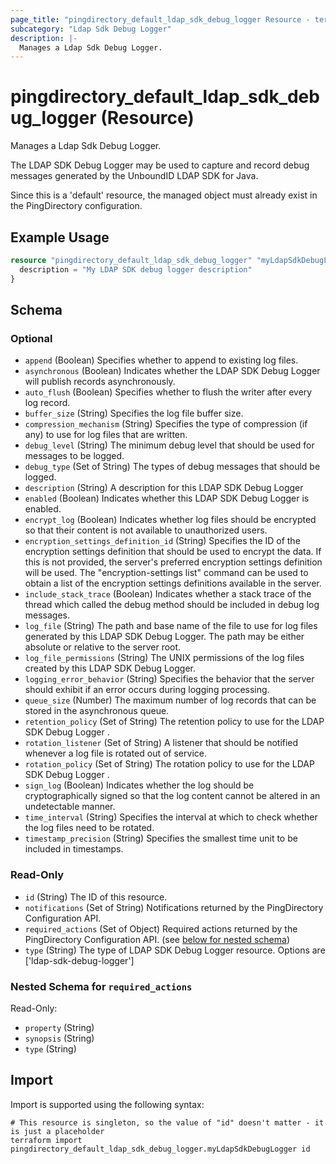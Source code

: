 ```yaml
---
page_title: "pingdirectory_default_ldap_sdk_debug_logger Resource - terraform-provider-pingdirectory"
subcategory: "Ldap Sdk Debug Logger"
description: |-
  Manages a Ldap Sdk Debug Logger.
---
```


# pingdirectory_default_ldap_sdk_debug_logger (Resource)

Manages a Ldap Sdk Debug Logger.

The LDAP SDK Debug Logger may be used to capture and record debug messages generated by the UnboundID LDAP SDK for Java.

Since this is a 'default' resource, the managed object must already exist in the PingDirectory configuration.

## Example Usage

```terraform
resource "pingdirectory_default_ldap_sdk_debug_logger" "myLdapSdkDebugLogger" {
  description = "My LDAP SDK debug logger description"
}
```

<!-- schema generated by tfplugindocs -->
## Schema

### Optional

- `append` (Boolean) Specifies whether to append to existing log files.
- `asynchronous` (Boolean) Indicates whether the LDAP SDK Debug Logger will publish records asynchronously.
- `auto_flush` (Boolean) Specifies whether to flush the writer after every log record.
- `buffer_size` (String) Specifies the log file buffer size.
- `compression_mechanism` (String) Specifies the type of compression (if any) to use for log files that are written.
- `debug_level` (String) The minimum debug level that should be used for messages to be logged.
- `debug_type` (Set of String) The types of debug messages that should be logged.
- `description` (String) A description for this LDAP SDK Debug Logger
- `enabled` (Boolean) Indicates whether this LDAP SDK Debug Logger is enabled.
- `encrypt_log` (Boolean) Indicates whether log files should be encrypted so that their content is not available to unauthorized users.
- `encryption_settings_definition_id` (String) Specifies the ID of the encryption settings definition that should be used to encrypt the data. If this is not provided, the server's preferred encryption settings definition will be used. The "encryption-settings list" command can be used to obtain a list of the encryption settings definitions available in the server.
- `include_stack_trace` (Boolean) Indicates whether a stack trace of the thread which called the debug method should be included in debug log messages.
- `log_file` (String) The path and base name of the file to use for log files generated by this LDAP SDK Debug Logger. The path may be either absolute or relative to the server root.
- `log_file_permissions` (String) The UNIX permissions of the log files created by this LDAP SDK Debug Logger.
- `logging_error_behavior` (String) Specifies the behavior that the server should exhibit if an error occurs during logging processing.
- `queue_size` (Number) The maximum number of log records that can be stored in the asynchronous queue.
- `retention_policy` (Set of String) The retention policy to use for the LDAP SDK Debug Logger .
- `rotation_listener` (Set of String) A listener that should be notified whenever a log file is rotated out of service.
- `rotation_policy` (Set of String) The rotation policy to use for the LDAP SDK Debug Logger .
- `sign_log` (Boolean) Indicates whether the log should be cryptographically signed so that the log content cannot be altered in an undetectable manner.
- `time_interval` (String) Specifies the interval at which to check whether the log files need to be rotated.
- `timestamp_precision` (String) Specifies the smallest time unit to be included in timestamps.

### Read-Only

- `id` (String) The ID of this resource.
- `notifications` (Set of String) Notifications returned by the PingDirectory Configuration API.
- `required_actions` (Set of Object) Required actions returned by the PingDirectory Configuration API. (see [below for nested schema](#nestedatt--required_actions))
- `type` (String) The type of LDAP SDK Debug Logger resource. Options are ['ldap-sdk-debug-logger']

<a id="nestedatt--required_actions"></a>
### Nested Schema for `required_actions`

Read-Only:

- `property` (String)
- `synopsis` (String)
- `type` (String)

## Import

Import is supported using the following syntax:

```shell
# This resource is singleton, so the value of "id" doesn't matter - it is just a placeholder
terraform import pingdirectory_default_ldap_sdk_debug_logger.myLdapSdkDebugLogger id
```

